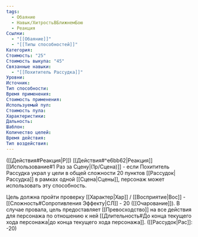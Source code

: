 ```yaml
---
tags:
  - Обаяние
  - Навык/ХитростьВБлижнемБою
  - Реакция
Ссылки:
  - "[[Обаяние]]"
  - "[[Типы способностей]]"
Категория: 
Стоимость: "25"
Стоимость выкупа: "45"
Связанные навыки:
  - "[[Похититель Рассудка]]"
Уровни:
Источник:
Тип способности:
Время применения:
Стоимость применения:
Используемый пул:
Стоимость пула:
Характеристики:
Дальность:
Шаблон:
Количество целей:
Время действия:
Тип воздействия:
---
```

([[Действия#Реакция|Р]]) [[Действия#^e6bb62|Реакция]] [[Использование#1 Раз за Сцену|(1р/Сцена)]] - если Похититель Рассудка украл у цели в общей сложности 20 пунктов [[Рассудок|Рассудка]] в рамках одной [[Сцена|Сцены]], персонаж может использовать эту способность. 

Цель должна пройти проверку [[Характер|Хар]] / [[Восприятие|Вос]] - [[Сложность#Cопротивления Эффекту|СЛ]] - 20 ([[Очарование]]). В случае провала, цель предоставляет [[Превосходство]] на все действия для персонажа по отношению к ней [[Длительность#До конца текущего хода персонажа|до конца текущего хода персонажа]]. ([[Рассудок|Рас]]: -20) 